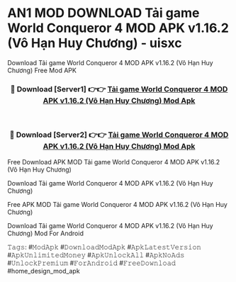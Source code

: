 # AN1 MOD DOWNLOAD Tải game World Conqueror 4 MOD APK v1.16.2 (Vô Hạn Huy Chương) - uisxc
Download Tải game World Conqueror 4 MOD APK v1.16.2 (Vô Hạn Huy Chương) Free Mod APK

<div align="center">
<h3>🔴 Download [Server1] 👉👉 <a href="https://apk-comot.site?title=Tải_game_World_Conqueror_4_MOD_APK_v1.16.2_(Vô_Hạn_Huy_Chương)">Tải game World Conqueror 4 MOD APK v1.16.2 (Vô Hạn Huy Chương) Mod Apk</a></h3><br>

<h3>🔴 Download [Server2] 👉👉 <a href="https://apk-comot.site?title=Tải_game_World_Conqueror_4_MOD_APK_v1.16.2_(Vô_Hạn_Huy_Chương)">Tải game World Conqueror 4 MOD APK v1.16.2 (Vô Hạn Huy Chương) Mod Apk</a></h3>
</div>


Free Download APK MOD Tải game World Conqueror 4 MOD APK v1.16.2 (Vô Hạn Huy Chương)

Download Tải game World Conqueror 4 MOD APK v1.16.2 (Vô Hạn Huy Chương) 

Free APK MOD Tải game World Conqueror 4 MOD APK v1.16.2 (Vô Hạn Huy Chương) 

Download Tải game World Conqueror 4 MOD APK v1.16.2 (Vô Hạn Huy Chương) Mod For Android

𝚃𝚊𝚐𝚜: #𝙼𝚘𝚍𝙰𝚙𝚔 #𝙳𝚘𝚠𝚗𝚕𝚘𝚊𝚍𝙼𝚘𝚍𝙰𝚙𝚔 #𝙰𝚙𝚔𝙻𝚊𝚝𝚎𝚜𝚝𝚅𝚎𝚛𝚜𝚒𝚘𝚗 #𝙰𝚙𝚔𝚄𝚗𝚕𝚒𝚖𝚒𝚝𝚎𝚍𝙼𝚘𝚗𝚎𝚢 #𝙰𝚙𝚔𝚄𝚗𝚕𝚘𝚌𝚔𝙰𝚕𝚕 #𝙰𝚙𝚔𝙽𝚘𝙰𝚍𝚜 #𝚄𝚗𝚕𝚘𝚌𝚔𝙿𝚛𝚎𝚖𝚒𝚞𝚖 #𝙵𝚘𝚛𝙰𝚗𝚍𝚛𝚘𝚒𝚍 #𝙵𝚛𝚎𝚎𝙳𝚘𝚠𝚗𝚕𝚘𝚊𝚍 #home_design_mod_apk
